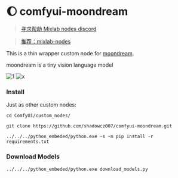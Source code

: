 # 🌔 comfyui-moondream

> [寻求帮助 Mixlab nodes discord](https://discord.gg/cXs9vZSqeK)

> [推荐：mixlab-nodes](https://github.com/shadowcz007/comfyui-mixlab-nodes)


This is a thin wrapper custom node for [moondream](https://github.com/vikhyat/moondream). 

moondream is a tiny vision language model

![1](./assets/nodes2.png)
![x](./assets/nodes.png)


### Install
Just as other custom nodes:
```
cd ComfyUI/custom_nodes/

git clone https://github.com/shadowcz007/comfyui-moondream.git

../../../python_embeded/python.exe -s -m pip install -r requirements.txt
```

### Download Models
```
../../../python_embeded/python.exe download_models.py
